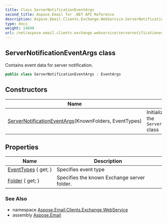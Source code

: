 ```yaml
---
title: Class ServerNotificationEventArgs
second_title: Aspose.Email for .NET API Reference
description: Aspose.Email.Clients.Exchange.WebService.ServerNotificationEventArgs class. Contains event data for server notification
type: docs
weight: 14040
url: /net/aspose.email.clients.exchange.webservice/servernotificationeventargs/
---
```

## ServerNotificationEventArgs class

Contains event data for server notification.

```csharp
public class ServerNotificationEventArgs : EventArgs
```

## Constructors

| Name | Description |
| --- | --- |
| [ServerNotificationEventArgs](servernotificationeventargs/)(KnownFolders, EventTypes) | Initializes a new instance of the `ServerNotificationEventArgs` class |

## Properties

| Name | Description |
| --- | --- |
| [EventTypes](../../aspose.email.clients.exchange.webservice/servernotificationeventargs/eventtypes/) { get; } | Specifies event type |
| [Folder](../../aspose.email.clients.exchange.webservice/servernotificationeventargs/folder/) { get; } | Specifies the known Exchange server folder. |

### See Also

* namespace [Aspose.Email.Clients.Exchange.WebService](../../aspose.email.clients.exchange.webservice/)
* assembly [Aspose.Email](../../)


